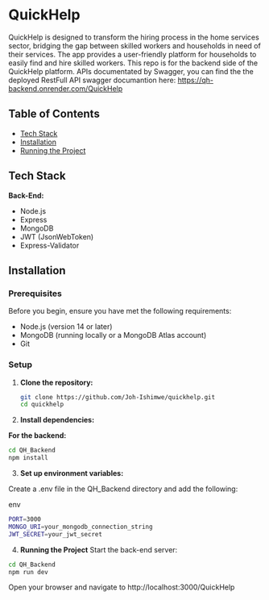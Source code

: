 # QuickHelp

QuickHelp is designed to transform the hiring process in the home services sector, bridging the gap between skilled workers and households in need of their services. The app provides a user-friendly platform for households to easily find and hire skilled workers.
This repo is for the backend side of the QuickHelp platform.
APIs documentated by Swagger, you can find the the deployed RestFull API swagger documantion here: https://qh-backend.onrender.com/QuickHelp

## Table of Contents

- [Tech Stack](#tech-stack)
- [Installation](#installation)
- [Running the Project](#running-the-project)


## Tech Stack

**Back-End:**

- Node.js
- Express
- MongoDB
- JWT (JsonWebToken)
- Express-Validator

## Installation

### Prerequisites

Before you begin, ensure you have met the following requirements:

- Node.js (version 14 or later)
- MongoDB (running locally or a MongoDB Atlas account)
- Git

### Setup

1. **Clone the repository:**

   ```bash
   git clone https://github.com/Joh-Ishimwe/quickhelp.git
   cd quickhelp
2. **Install dependencies:**

**For the backend:**

```bash
cd QH_Backend
npm install
```
3. **Set up environment variables:**

Create a .env file in the QH_Backend directory and add the following:

env
```bash
PORT=3000
MONGO_URI=your_mongodb_connection_string
JWT_SECRET=your_jwt_secret
```
4. **Running the Project**
Start the back-end server:

```bash
cd QH_Backend
npm run dev
```

Open your browser and navigate to http://localhost:3000/QuickHelp

